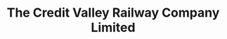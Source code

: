 ---
title: "The Credit Valley Railway Company Limited"
url: /mississauga/the-credit-valley-railway-company-limited/
shop: sports
---